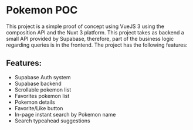 # Pokemon POC
This project is a simple proof of concept using VueJS 3 using the composition API and the Nuxt 3 platform.
This project takes as backend a small API provided by Supabase, therefore, part of the business logic regarding queries is in the frontend.
The project has the following features: 
## Features:
- Supabase Auth system
- Supabase backend
- Scrollable pokemon list
- Favorites pokemon list
- Pokemon details
- Favorite/Like button
- In-page instant search by Pokemon name
- Search typeahead suggestions